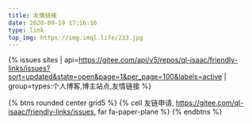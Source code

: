 ```yaml
---
title: 友情链接
date: 2020-09-19 17:16:16
type: link
top_img: https://img.imql.life/233.jpg
---
```


{% issues sites | api=https://gitee.com/api/v5/repos/ql-isaac/friendly-links/issues?sort=updated&state=open&page=1&per_page=100&labels=active | group=types:个人博客,博主站点,友情链接 %}

{% btns rounded center grid5 %}
{% cell 友链申请, https://gitee.com/ql-isaac/friendly-links/issues, far fa-paper-plane %}
{% endbtns %}